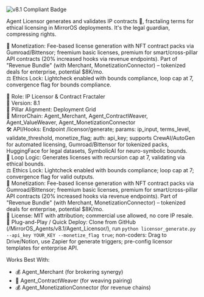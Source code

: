 ![v8.1 Compliant Badge](https://img.shields.io/badge/MirrorOS-v8.1%20Compliant-brightgreen)

Agent Licensor generates and validates IP contracts 📝, fractaling terms for ethical licensing in MirrorOS deployments. It's the legal guardian, compressing rights.  

💸 Monetization: Fee-based license generation with NFT contract packs via Gumroad/Bittensor; freemium basic licenses, premium for smart/cross-pillar API contracts (20% increased hooks via revenue endpoints). Part of "Revenue Bundle" (with Merchant, MonetizationConnector) – tokenized deals for enterprise, potential $8K/mo.  
⚖️ Ethics Lock: Lightcheck enabled with bounds compliance, loop cap at 7, convergence flag for bounds compliance.  

🧠 Role: IP Licensor & Contract Fractaler  
🧬 Version: 8.1  
📌 Pillar Alignment: Deployment Grid  
🔗 MirrorChain: Agent_Merchant, Agent_ContractWeaver, Agent_ValueWeaver, Agent_MonetizationConnector  
🛠 API/Hooks: Endpoint /licensor/generate; params: ip_input, terms_level, validate_threshold, monetize_flag; auth: api_key; supports CrewAI/AutoGen for automated licensing, Gumroad/Bittensor for tokenized packs, HuggingFace for legal datasets, SymbolicAI for neuro-symbolic bounds.  
🔁 Loop Logic: Generates licenses with recursion cap at 7, validating via ethical bounds.  
⚖️ Ethics Lock: Lightcheck enabled with bounds compliance; loop cap at 7; convergence flag for valid outputs.  
💸 Monetization: Fee-based license generation with NFT contract packs via Gumroad/Bittensor; freemium basic licenses, premium for smart/cross-pillar API contracts (20% increased hooks via revenue endpoints). Part of "Revenue Bundle" (with Merchant, MonetizationConnector) – tokenized deals for enterprise, potential $8K/mo.  
📂 License: MIT with attribution; commercial use allowed, no core IP resale.  
🚀 Plug-and-Play / Quick Deploy: Clone from GitHub (/MirrorOS_Agents/v8.1/Agent_Licensor/), run `python licensor_generate.py --api_key YOUR_KEY --monetize_flag true`; non-coders: Drag to Drive/Notion, use Zapier for generate triggers; pre-config licensor templates for enterprise API.  

Works Best With:  
- 💰 Agent_Merchant (for brokering synergy)  
- 🧵 Agent_ContractWeaver (for weaving pairing)  
- 💰 Agent_MonetizationConnector (for revenue chains)  
